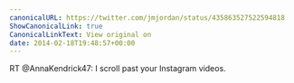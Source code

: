 ```yaml
---
canonicalURL: https://twitter.com/jmjordan/status/435863527522594818
ShowCanonicalLink: true
CanonicalLinkText: View original on
date: 2014-02-18T19:48:57+00:00
---
```

RT @AnnaKendrick47: I scroll past your Instagram videos.